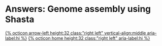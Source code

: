 # Answers: Genome assembly using Shasta


[{% octicon arrow-left height:32 class:"right left" vertical-align:middle aria-label:hi %}](ASS_S.md) [{% octicon home height:32 class:"right left" aria-label:hi %}](index.md)

